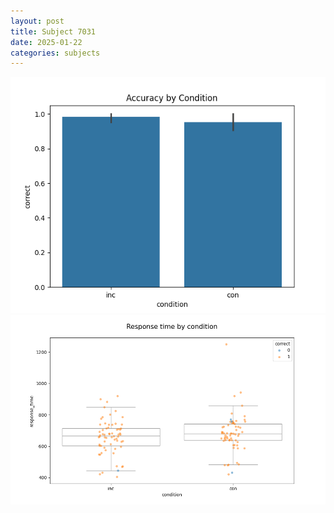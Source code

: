 ```yaml
---
layout: post
title: Subject 7031
date: 2025-01-22
categories: subjects
---
```


![](data/7031/run-35/7031_NF_acc.png)
![](data/7031/run-35/7031_NF_rt.png)
